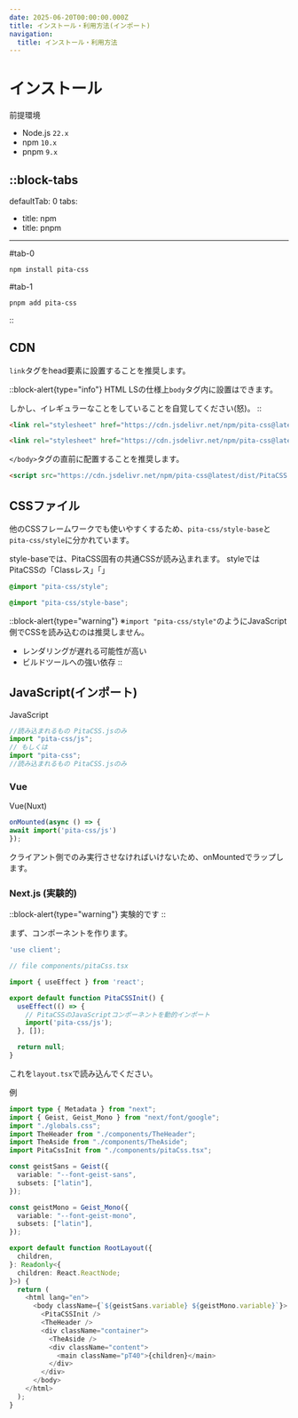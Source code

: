 ```yaml
---
date: 2025-06-20T00:00:00.000Z
title: インストール・利用方法(インポート)
navigation:
  title: インストール・利用方法
---
```


# インストール

前提環境

- Node.js `22.x`
- npm `10.x`
- pnpm `9.x`

::block-tabs
---
defaultTab: 0
tabs:
  - title: npm
  - title: pnpm
---
#tab-0
```bash
npm install pita-css
```

#tab-1
```bash
pnpm add pita-css
```
::

## CDN

`link`タグをhead要素に設置することを推奨します。

::block-alert{type="info"}
HTML LSの仕様上`body`タグ内に設置はできます。

しかし、イレギュラーなことをしていることを自覚してください(怒)。
::

```html
<link rel="stylesheet" href="https://cdn.jsdelivr.net/npm/pita-css@latest/dist/PitaCSS.base.css">
```

```html
<link rel="stylesheet" href="https://cdn.jsdelivr.net/npm/pita-css@latest/dist/PitaCSS.css">
```

`</body>`タグの直前に配置することを推奨します。

```html
<script src="https://cdn.jsdelivr.net/npm/pita-css@latest/dist/PitaCSS.js"></script>
```

## CSSファイル

他のCSSフレームワークでも使いやすくするため、`pita-css/style-base`と`pita-css/style`に分かれています。

style-baseでは、PitaCSS固有の共通CSSが読み込まれます。
styleではPitaCSSの「Classレス」「」

```css
@import "pita-css/style";
```

```css
@import "pita-css/style-base";
```

::block-alert{type="warning"}
※`import "pita-css/style"`のようにJavaScript側でCSSを読み込むのは推奨しません。

- レンダリングが遅れる可能性が高い
- ビルドツールへの強い依存
::

## JavaScript(インポート)

JavaScript

```js
//読み込まれるもの PitaCSS.jsのみ
import "pita-css/js";
// もしくは
import "pita-css";
//読み込まれるもの PitaCSS.jsのみ
```

### Vue

Vue(Nuxt)

```js
onMounted(async () => {
await import('pita-css/js')
});
```

クライアント側でのみ実行させなければいけないため、onMountedでラップします。

### Next.js (実験的)

::block-alert{type="warning"}
実験的です
::

まず、コンポーネントを作ります。

```ts
'use client';

// file components/pitaCss.tsx

import { useEffect } from 'react';

export default function PitaCSSInit() {
  useEffect(() => {
    // PitaCSSのJavaScriptコンポーネントを動的インポート
    import('pita-css/js');
  }, []);

  return null;
}
```

これを`layout.tsx`で読み込んでください。

例

```ts
import type { Metadata } from "next";
import { Geist, Geist_Mono } from "next/font/google";
import "./globals.css";
import TheHeader from "./components/TheHeader";
import TheAside from "./components/TheAside";
import PitaCssInit from "./components/pitaCss.tsx";

const geistSans = Geist({
  variable: "--font-geist-sans",
  subsets: ["latin"],
});

const geistMono = Geist_Mono({
  variable: "--font-geist-mono",
  subsets: ["latin"],
});

export default function RootLayout({
  children,
}: Readonly<{
  children: React.ReactNode;
}>) {
  return (
    <html lang="en">
      <body className={`${geistSans.variable} ${geistMono.variable}`}>
        <PitaCSSInit />
        <TheHeader />
        <div className="container">
          <TheAside />
          <div className="content">
            <main className="pT40">{children}</main>
          </div>
        </div>
      </body>
    </html>
  );
}
```
